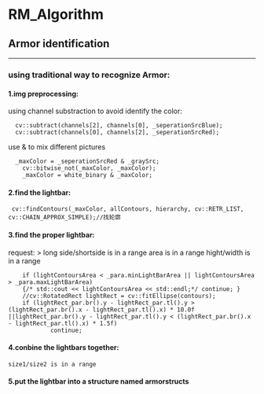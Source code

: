 # RM_Algorithm
## Armor identification
***
  ### using traditional way to recognize Armor:
  #### 1.img preprocessing:
  using channel substraction to avoid identify the color:

      cv::subtract(channels[2], channels[0], _seperationSrcBlue);
      cv::subtract(channels[0], channels[2], _seperationSrcRed);

      
  use & to mix different pictures

      _maxColor = _seperationSrcRed & _graySrc;
		cv::bitwise_not(_maxColor, _maxColor);
		_maxColor = white_binary & _maxColor;

     
  #### 2.find the lightbar:

 	 cv::findContours(_maxColor, allContours, hierarchy, cv::RETR_LIST, cv::CHAIN_APPROX_SIMPLE);//找轮廓

  #### 3.find the proper lightbar:
  request: > long side/shortside is in a range
  area is in a range 
  hight/width is in a range

		if (lightContoursArea < _para.minLightBarArea || lightContoursArea > _para.maxLightBarArea) 
		{/* std::cout << lightContoursArea << std::endl;*/ continue; }
		//cv::RotatedRect lightRect = cv::fitEllipse(contours);
		if (lightRect_par.br().y - lightRect_par.tl().y > (lightRect_par.br().x - lightRect_par.tl().x) * 10.0f ||lightRect_par.br().y - lightRect_par.tl().y < (lightRect_par.br().x - lightRect_par.tl().x) * 1.5f)
				continue;

	
#### 4.conbine the lightbars together:
	size1/size2 is in a range 
	
#### 5.put the lightbar into a structure named armorstructs

          
  

